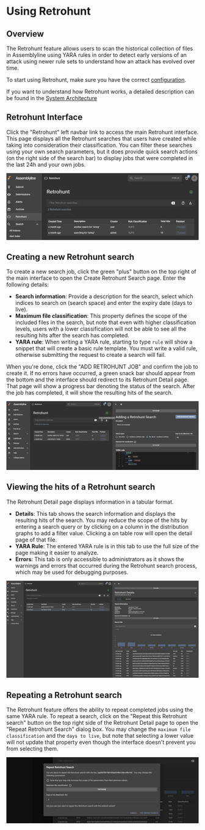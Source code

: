 # Using Retrohunt

## Overview

The Retrohunt feature allows users to scan the historical collection of files in Assemblyline using YARA rules in order to detect early versions of an attack using newer rule sets to understand how an attack has evolved over time.

To start using Retrohunt, make sure you have the correct [configuration](../installation/configuration/retrohunt.md).

If you want to understand how Retrohunt works, a detailed description can be found in the [System Architecture](../overview/architecture.md#yara-back-in-time-retrohunt)

## Retrohunt Interface

Click the "Retrohunt" left navbar link to access the main Retrohunt interface. This page displays all the Retrohunt searches that users have created while taking into consideration their classification. You can filter these searches using your own search parameters, but it does provide quick search actions (on the right side of the search bar) to display jobs that were completed in the last 24h and your own jobs.

![Retrohunt](./images/retrohunt1.png)

## Creating a new Retrohunt search

To create a new search job, click the green "plus" button on the top right of the main interface to open the Create Retrohunt Search page. Enter the following details:

- **Search information**: Provide a description for the search, select which indices to search on (search space) and enter the expiry date (days to live).
- **Maximum file classification**: This property defines the scope of the included files in the search, but note that even with higher classification levels, users with a lower classification will not be able to see all the resulting hits after the search has completed.
- **YARA rule**: When writing a YARA rule, starting to type `rule` will show a snippet that will create a basic rule template. You must write a valid rule, otherwise submitting the request to create a search will fail.

When you're done, click the "ADD RETROHUNT JOB" and confirm the job to create it. If no errors have occurred, a green snack bar should appear from the bottom and the interface should redirect to its Retrohunt Detail page. That page will show a progress bar denoting the status of the search. After the job has completed, it will show the resulting hits of the search.

![Retrohunt](./images/retrohunt2.png)

## Viewing the hits of a Retrohunt search

The Retrohunt Detail page displays information in a tabular format.

- **Details**: This tab shows the search information and displays the resulting hits of the search. You may reduce the scope of the hits by entering a search query or by clicking on a column in the distribution graphs to add a filter value. Clicking a on table row will open the detail page of that file.
- **YARA Rule**: The entered YARA rule is in this tab to use the full size of the page making it easier to analyze.
- **Errors**: This tab is only accessible to administrators as it shows the warnings and errors that occurred during the Retrohunt search process, which may be used for debugging purposes.

![Retrohunt](./images/retrohunt3.png)

## Repeating a Retrohunt search

The Retrohunt feature offers the ability to repeat completed jobs using the same YARA rule. To repeat a search, click on the "Repeat this Retrohunt search" button on the top right side of the Retrohunt Detail page to open the "Repeat Retrohunt Search" dialog box. You may change the `maximum file classification` and the `days to live`, but note that selecting a lower value will not update that property even though the interface doesn't prevent you from selecting them.

![Retrohunt](./images/retrohunt4.png)
